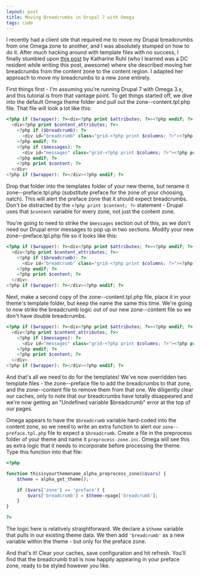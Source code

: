 ```yaml
---
layout: post
title: Moving Breadcrumbs in Drupal 7 with Omega
tags: code
---
```


I recently had a client site that required me to move my Drupal breadcrumbs from one Omega zone to another, and I was absolutely stumped on how to do it. After much hacking around with template files with no success, I finally stumbled upon [this post](http://www.webbykat.com/2012/09/moving-breadcrumbs-zone-content-region-content-omega-drupal-7) by Katharine Ruhl (who I learned was a DC resident while writing this post, awesome) where she described moving her breadcrumbs from the content zone to the content region. I adapted her approach to move my breadcrumbs to a new zone entirely. 

First things first - I'm assuming you're running Drupal 7 with Omega 3.x, and this tutorial is from that vantage point. To get things started off, we dive into the default Omega theme folder and pull out the zone--content.tpl.php file. That file will look a lot like this:

```php
<?php if ($wrapper): ?><div<?php print $attributes; ?>><?php endif; ?>  
  <div<?php print $content_attributes; ?>>    
    <?php if ($breadcrumb): ?>
      <div id="breadcrumb" class="grid-<?php print $columns; ?>"><?php print $breadcrumb; ?></div>
    <?php endif; ?>    
    <?php if ($messages): ?>
      <div id="messages" class="grid-<?php print $columns; ?>"><?php print $messages; ?></div>
    <?php endif; ?>
    <?php print $content; ?>
  </div>
<?php if ($wrapper): ?></div><?php endif; ?>
```

Drop that folder into the templates folder of your new theme, but rename it zone--preface.tpl.php (substitute preface for the zone of your choosing, natch). This will alert the preface zone that it should expect breadcrumbs. Don't be distracted by the `<?php print $content; ?>` statement - Drupal uses that `$content` variable for every zone, not just the content zone. 

You're going to need to strike the `$messages` section out of this, as we don't need our Drupal error messages to pop up in two sections. Modify your new zone--preface.tpl.php file so it looks like this: 

```php
<?php if ($wrapper): ?><div<?php print $attributes; ?>><?php endif; ?>  
  <div<?php print $content_attributes; ?>>    
    <?php if ($breadcrumb): ?>
      <div id="breadcrumb" class="grid-<?php print $columns; ?>"><?php print $breadcrumb; ?></div>
    <?php endif; ?>    
    <?php print $content; ?>
  </div>
<?php if ($wrapper): ?></div><?php endif; ?>
```

Next, make a second copy of the zone--content.tpl.php file, place it in your theme's template folder, but keep the name the same this time. We're going to now strike the breadcrumb logic out of our new zone--content file so we don't have double breadcrumbs. 

```php
<?php if ($wrapper): ?><div<?php print $attributes; ?>><?php endif; ?>  
  <div<?php print $content_attributes; ?>>     
    <?php if ($messages): ?>
      <div id="messages" class="grid-<?php print $columns; ?>"><?php print $messages; ?></div>
    <?php endif; ?>
    <?php print $content; ?>
  </div>
<?php if ($wrapper): ?></div><?php endif; ?>
```

And that's all we need to do for the templates! We've now overridden two template files - the zone--preface file to add the breadcrumbs to that zone, and the zone--content file to remove them from that one. We diligently clear our caches, only to note that our breadcrumbs have totally disappeared and we're now getting an "Undefined variable $breadcrumb" error at the top of our pages. 

Omega appears to have the `$breadcrumb` variable hard-coded into the content zone, so we need to write an extra function to alert our `zone--preface.tpl.php` file to expect a `$breadcrumb`. Create a file in the preprocess folder of your theme and name it `preprocess-zone.inc`. Omega will see this as extra logic that it needs to incorporate before processing the theme. Type this function into that file:

```php
<?php

function thisisyourthemename_alpha_preprocess_zone(&$vars) {
	$theme = alpha_get_theme();

	if ($vars['zone'] == 'preface') {
		$vars['breadcrumb'] = $theme->page['breadcrumb'];
	}
}

?>
```

The logic here is relatively straightforward. We declare a `$theme` variable that pulls in our existing theme data. We then add `'breadcrumb'` as a new variable within the theme - but only for the preface zone. 

And that's it! Clear your caches, save configuration and hit refresh. You'll find that the breadcrumb trail is now happily appearing in your preface zone, ready to be styled however you like. 